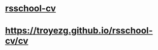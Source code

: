 # [rsschool-cv](https://troyezg.github.io/rsschool-cv/cv)
# https://troyezg.github.io/rsschool-cv/cv
